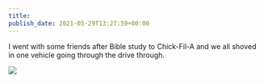 ```yaml
---
title: 
publish_date: 2021-05-29T13:27:59+00:00
---
```


I went with some friends after Bible study to Chick-Fil-A and we all shoved in one vehicle going through the drive through.

![](https://lukebouch-com.s3.us-west-004.backblazeb2.com/32/03d0b258-947d-4507-b313-af8fc5b230f2.png)
